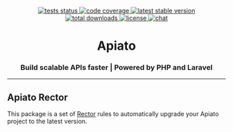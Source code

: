 <p align="center">
   <a href="https://github.com/Mohammad-Alavi/apiato-rector/actions/workflows/tests.yaml">
      <img src="https://img.shields.io/github/actions/workflow/status/Mohammad-Alavi/apiato-rector/tests.yaml?label=tests" alt="tests status">
   </a>
   <a href="https://codecov.io/gh/Mohammad-Alavi/apiato-rector">
      <img src="https://img.shields.io/codecov/c/github/Mohammad-Alavi/apiato-rector?token=c6e0b5g9GH" alt="code coverage"/>
   </a>
   <a href="https://packagist.org/packages/Mohammad-Alavi/apiato-rector">
      <img src="https://img.shields.io/packagist/v/Mohammad-Alavi/apiato-rector" alt="latest stable version">
   </a>
   <br>
   <a href="https://packagist.org/packages/Mohammad-Alavi/apiato-rector">
      <img src="https://img.shields.io/packagist/dt/Mohammad-Alavi/apiato-rector" alt="total downloads">
   </a>
   <a href="https://github.com/Mohammad-Alavi/apiato-rector">
      <img src="https://img.shields.io/github/license/Mohammad-Alavi/apiato-rector" alt="license">
   </a>
   <a href="https://discord.gg/ryPcV4KM5k">
      <img src="https://img.shields.io/discord/800815227839053834?logo=discord&label=chat" alt="chat">
   </a>
</p>

<h1 align="center">Apiato</h1>
<h3 align="center">Build scalable APIs faster | Powered by PHP and Laravel</h3>

---

## Apiato Rector

This package is a set of [Rector](https://getrector.org/) rules to automatically upgrade your Apiato project to the latest version.
